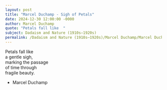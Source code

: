 ```yaml
---
layout: post
title: "Marcel Duchamp - Sigh of Petals"
date: 2024-12-30 12:00:00 -0000
author: Marcel Duchamp
quote: "Petals fall like  "
subject: Dadaism and Nature (1910s–1920s)
permalink: /Dadaism and Nature (1910s–1920s)/Marcel Duchamp/Marcel Duchamp - Sigh of Petals
---
```


Petals fall like  
a gentle sigh,  
marking the passage  
of time through  
fragile beauty.

- Marcel Duchamp
